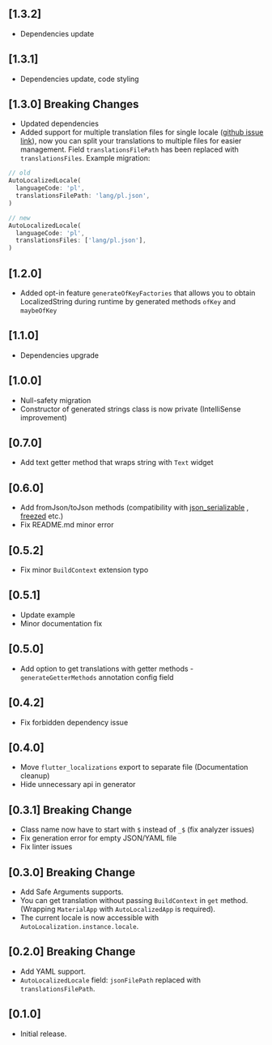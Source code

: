 ## [1.3.2]

* Dependencies update

## [1.3.1]

* Dependencies update, code styling

## [1.3.0] Breaking Changes

* Updated dependencies
* Added support for multiple translation files for single locale ([github issue link](https://github.com/marcinsiedlik/auto_localized/issues/9)), now you can split your translations to multiple files for easier management. Field `translationsFilePath` has been replaced with `translationsFiles`. Example migration:
```dart
// old
AutoLocalizedLocale(
  languageCode: 'pl',
  translationsFilePath: 'lang/pl.json',
)

// new
AutoLocalizedLocale(
  languageCode: 'pl',
  translationsFiles: ['lang/pl.json'],
)
```

## [1.2.0]

* Added opt-in feature `generateOfKeyFactories` that allows you to obtain LocalizedString during runtime by generated methods `ofKey` and `maybeOfKey`

## [1.1.0]

* Dependencies upgrade

## [1.0.0]

* Null-safety migration
* Constructor of generated strings class is now private (IntelliSense improvement)

## [0.7.0]

* Add text getter method that wraps string with `Text` widget

## [0.6.0]

* Add fromJson/toJson methods (compatibility with [json_serializable](https://pub.dev/packages/json_serializable)
  , [freezed](https://pub.dev/packages/freezed) etc.)
* Fix README.md minor error

## [0.5.2]

* Fix minor `BuildContext` extension typo

## [0.5.1]

* Update example
* Minor documentation fix

## [0.5.0]

* Add option to get translations with getter methods - `generateGetterMethods` annotation config field

## [0.4.2]

* Fix forbidden dependency issue

## [0.4.0]

* Move `flutter_localizations` export to separate file (Documentation cleanup)
* Hide unnecessary api in generator

## [0.3.1] Breaking Change

* Class name now have to start with `$` instead of `_$` (fix analyzer issues)
* Fix generation error for empty JSON/YAML file
* Fix linter issues

## [0.3.0] Breaking Change

* Add Safe Arguments supports.
* You can get translation without passing `BuildContext` in `get` method. (Wrapping `MaterialApp` with `AutoLocalizedApp` is required).
* The current locale is now accessible with `AutoLocalization.instance.locale`.

## [0.2.0] Breaking Change

* Add YAML support.
* `AutoLocalizedLocale` field: `jsonFilePath` replaced with `translationsFilePath`.

## [0.1.0]

* Initial release.

